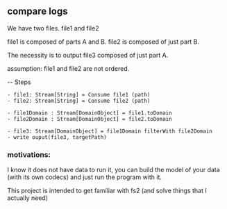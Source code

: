 ## compare logs

We have two files. file1 and file2

file1 is composed of parts A and B.
file2 is composed of just part B.

The necessity is to output file3 composed of just part A.

assumption: file1 and file2 are not ordered.

-- Steps

    - file1: Stream[String] = Consume file1 (path)
    - file2: Stream[String] = Consume file2 (path)
    
    - file1Domain : Stream[DomainObject] = file1.toDomain
    - file2Domain : Stream[DomainObject] = file2.toDomain

    - file3: Stream[DomainObject] = file1Domain filterWith file2Domain
    - write ouput(file3, targetPath)


### motivations:
I know it does not have data to run it, you can build the model of your data (with its own codecs) 
and just run the program with it. 

This project is intended to get familiar with fs2 (and solve things that I actually need)